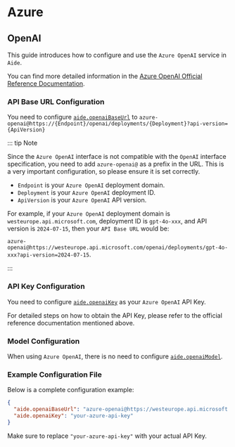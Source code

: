 # Azure

## OpenAI

This guide introduces how to configure and use the `Azure OpenAI` service in `Aide`.

You can find more detailed information in the [Azure OpenAI Official Reference Documentation](https://learn.microsoft.com/en-us/azure/ai-services/openai/quickstart?tabs=command-line%2Cpython-new&pivots=programming-language-javascript).

### API Base URL Configuration

You need to configure [`aide.openaiBaseUrl`](../configuration/openai-base-url.md) to `azure-openai@https://{Endpoint}/openai/deployments/{Deployment}?api-version={ApiVersion}`

::: tip Note

Since the `Azure OpenAI` interface is not compatible with the `OpenAI` interface specification, you need to add `azure-openai@` as a prefix in the URL. This is a very important configuration, so please ensure it is set correctly.

- `Endpoint` is your `Azure OpenAI` deployment domain.
- `Deployment` is your `Azure OpenAI` deployment ID.
- `ApiVersion` is your `Azure OpenAI` API version.

For example, if your `Azure OpenAI` deployment domain is `westeurope.api.microsoft.com`, deployment ID is `gpt-4o-xxx`, and API version is `2024-07-15`, then your `API Base URL` would be:

`azure-openai@https://westeurope.api.microsoft.com/openai/deployments/gpt-4o-xxx?api-version=2024-07-15`.

:::

### API Key Configuration

You need to configure [`aide.openaiKey`](../configuration/openai-key.md) as your `Azure OpenAI` API Key.

For detailed steps on how to obtain the API Key, please refer to the official reference documentation mentioned above.

### Model Configuration

When using `Azure OpenAI`, there is no need to configure [`aide.openaiModel`](../configuration/openai-model.md).

### Example Configuration File

Below is a complete configuration example:

```json
{
  "aide.openaiBaseUrl": "azure-openai@https://westeurope.api.microsoft.com/openai/deployments/gpt-4o-xxx?api-version=2024-07-15",
  "aide.openaiKey": "your-azure-api-key"
}
```

Make sure to replace `"your-azure-api-key"` with your actual API Key.
